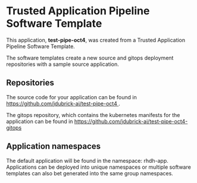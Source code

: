 # Trusted Application Pipeline Software Template

This application, **test-pipe-oct4**, was created from a Trusted Application Pipeline Software Template.

The software templates create a new source and gitops deployment repositories with a sample source application. 

## Repositories

The source code for your application can be found in [https://github.com/jdubrick-ai/test-pipe-oct4 ](https://github.com/jdubrick-ai/test-pipe-oct4 ).
 
The gitops repository, which contains the kubernetes manifests for the application can be found in 
[https://github.com/jdubrick-ai/test-pipe-oct4-gitops ](https://github.com/jdubrick-ai/test-pipe-oct4-gitops ) 

## Application namespaces 

The default application will be found in the namespace: rhdh-app. Applications can be deployed into unique namespaces or multiple software templates can also bet generated into the same group namespaces.  